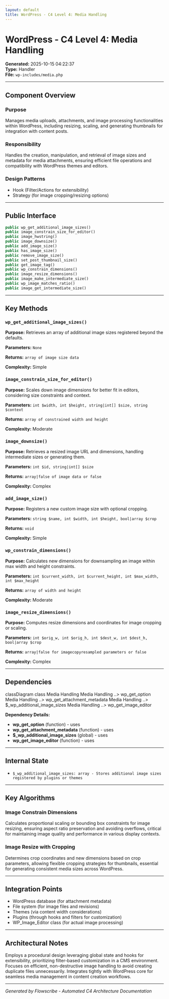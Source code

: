 ```yaml
---
layout: default
title: WordPress - C4 Level 4: Media Handling
---
```


# WordPress - C4 Level 4: Media Handling

**Generated:** 2025-10-15 04:22:37  
**Type:** Handler  
**File:** `wp-includes/media.php`

---

## Component Overview

### Purpose
Manages media uploads, attachments, and image processing functionalities within WordPress, including resizing, scaling, and generating thumbnails for integration with content posts.

### Responsibility
Handles the creation, manipulation, and retrieval of image sizes and metadata for media attachments, ensuring efficient file operations and compatibility with WordPress themes and editors.

### Design Patterns
- Hook (Filter/Actions for extensibility)
- Strategy (for image cropping/resizing options)

---

## Public Interface

```php
public wp_get_additional_image_sizes()
public image_constrain_size_for_editor()
public image_hwstring()
public image_downsize()
public add_image_size()
public has_image_size()
public remove_image_size()
public set_post_thumbnail_size()
public get_image_tag()
public wp_constrain_dimensions()
public image_resize_dimensions()
public image_make_intermediate_size()
public wp_image_matches_ratio()
public image_get_intermediate_size()
```

---

## Key Methods

### `wp_get_additional_image_sizes()`

**Purpose:** Retrieves an array of additional image sizes registered beyond the defaults.

**Parameters:** `None`

**Returns:** `array of image size data`

**Complexity:** Simple

### `image_constrain_size_for_editor()`

**Purpose:** Scales down image dimensions for better fit in editors, considering size constraints and context.

**Parameters:** `int $width, int $height, string|int[] $size, string $context`

**Returns:** `array of constrained width and height`

**Complexity:** Moderate

### `image_downsize()`

**Purpose:** Retrieves a resized image URL and dimensions, handling intermediate sizes or generating them.

**Parameters:** `int $id, string|int[] $size`

**Returns:** `array|false of image data or false`

**Complexity:** Complex

### `add_image_size()`

**Purpose:** Registers a new custom image size with optional cropping.

**Parameters:** `string $name, int $width, int $height, bool|array $crop`

**Returns:** `void`

**Complexity:** Simple

### `wp_constrain_dimensions()`

**Purpose:** Calculates new dimensions for downsampling an image within max width and height constraints.

**Parameters:** `int $current_width, int $current_height, int $max_width, int $max_height`

**Returns:** `array of width and height`

**Complexity:** Moderate

### `image_resize_dimensions()`

**Purpose:** Computes resize dimensions and coordinates for image cropping or scaling.

**Parameters:** `int $orig_w, int $orig_h, int $dest_w, int $dest_h, bool|array $crop`

**Returns:** `array|false for imagecopyresampled parameters or false`

**Complexity:** Complex

---

## Dependencies

<div class="mermaid">
classDiagram
    class Media Handling
    Media Handling ..> wp_get_option
    Media Handling ..> wp_get_attachment_metadata
    Media Handling ..> $_wp_additional_image_sizes
    Media Handling ..> wp_get_image_editor
</div>

**Dependency Details:**

- **wp_get_option** (function) - uses
- **wp_get_attachment_metadata** (function) - uses
- **$_wp_additional_image_sizes** (global) - uses
- **wp_get_image_editor** (function) - uses

---

## Internal State

- `$_wp_additional_image_sizes: array - Stores additional image sizes registered by plugins or themes`

---

## Key Algorithms

### Image Constrain Dimensions

Calculates proportional scaling or bounding box constraints for image resizing, ensuring aspect ratio preservation and avoiding overflows, critical for maintaining image quality and performance in various display contexts.

### Image Resize with Cropping

Determines crop coordinates and new dimensions based on crop parameters, allowing flexible cropping strategies for thumbnails, essential for generating consistent media sizes across WordPress.


---

## Integration Points

- WordPress database (for attachment metadata)
- File system (for image files and revisions)
- Themes (via content width considerations)
- Plugins (through hooks and filters for customization)
- WP_Image_Editor class (for actual image processing)

---

## Architectural Notes

Employs a procedural design leveraging global state and hooks for extensibility, prioritizing filter-based customization in a CMS environment. Focuses on efficient, non-destructive image handling to avoid creating duplicate files unnecessarily. Integrates tightly with WordPress core for seamless media management in content creation workflows.

---

*Generated by Flowscribe - Automated C4 Architecture Documentation*
